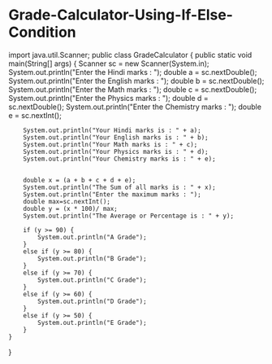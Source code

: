 # Grade-Calculator-Using-If-Else-Condition


import java.util.Scanner;
public class GradeCalculator {
    public static void main(String[] args) {
        Scanner sc = new Scanner(System.in);
        System.out.println("Enter the Hindi marks : ");
        double a = sc.nextDouble();
        System.out.println("Enter the English marks : ");
        double b = sc.nextDouble();
        System.out.println("Enter the Math marks : ");
        double c = sc.nextDouble();
        System.out.println("Enter the Physics marks : ");
        double d = sc.nextDouble();
        System.out.println("Enter the Chemistry marks : ");
        double e = sc.nextInt();

        System.out.println("Your Hindi marks is : " + a);
        System.out.println("Your English marks is : " + b);
        System.out.println("Your Math marks is : " + c);
        System.out.println("Your Physics marks is : " + d);
        System.out.println("Your Chemistry marks is : " + e);


        double x = (a + b + c + d + e);
        System.out.println("The Sum of all marks is : " + x);
        System.out.println("Enter the maximum marks : ");
        double max=sc.nextInt();
        double y = (x * 100)/ max;
        System.out.println("The Average or Percentage is : " + y);

        if (y >= 90) {
            System.out.println("A Grade");
        }
        else if (y >= 80) {
            System.out.println("B Grade");
        }
        else if (y >= 70) {
            System.out.println("C Grade");
        }
        else if (y >= 60) {
            System.out.println("D Grade");
        }
        else if (y >= 50) {
            System.out.println("E Grade");
        }
    }
}


